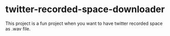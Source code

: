 # twitter-recorded-space-downloader
This project is a fun project when you want to have twitter recorded space as .wav file.
